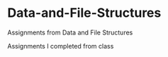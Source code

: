 # Data-and-File-Structures
Assignments from Data and File Structures

Assignments I completed from class
